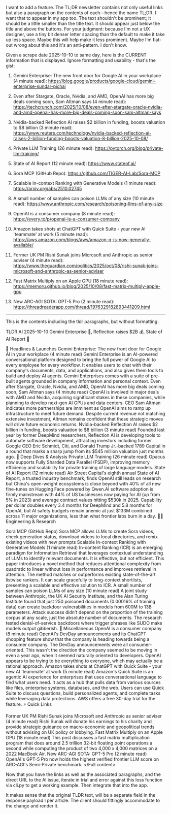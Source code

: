 I want to add a feature. The TL;DR newsletter contains not only useful links but also a paragraph on the contents of each—hence the name TL;DR. I want that to appear in my app too. The text shouldn't be prominent; it should be a little smaller than the title text. It should appear just below the title and above the buttons. For your judgment: because I'm not a UX designer, use a tiny bit denser letter spacing than the default to make it take up less space. Maybe this will help make it less prominent. 
Maybe I'm flat-out wrong about this and it's an anti-pattern. I don't know.

Given a scrape date 2025-10-10 to same day, here is the CURRENT information that is displayed. Ignore formatting and usability - that's the gist:

1.  Gemini Enterprise: The new front door for Google AI in your workplace (4 minute read):
    https://blog.google/products/google-cloud/gemini-enterprise-sundar-pichai

2.  Even after Stargate, Oracle, Nvidia, and AMD, OpenAI has more big deals coming soon, Sam Altman says (4 minute read):
    https://techcrunch.com/2025/10/08/even-after-stargate-oracle-nvidia-and-amd-openai-has-more-big-deals-coming-soon-sam-altman-says

3.  Nvidia-backed Reflection AI raises $2 billion in funding, boosts valuation to $8 billion (3 minute read):
    https://www.reuters.com/technology/nvidia-backed-reflection-ai-raises-2-billion-funding-boosts-valuation-8-billion-2025-10-08/

4.  Private LLM Training (26 minute read):
    https://pytorch.org/blog/private-llm-training/

5.  State of AI Report (12 minute read):
    https://www.stateof.ai/

6.  Sora MCP (GitHub Repo):
    https://github.com/TIGER-AI-Lab/Sora-MCP

7.  Scalable In-context Ranking with Generative Models (1 minute read):
    https://arxiv.org/abs/2510.02745

8.  A small number of samples can poison LLMs of any size (10 minute read):
    https://www.anthropic.com/research/poisoning-llms-of-any-size

9.  OpenAI is a consumer company (8 minute read):
    https://every.to/p/openai-is-a-consumer-company

10. Amazon takes shots at ChatGPT with Quick Suite - your new AI 'teammate' at work (5 minute read):
    https://aws.amazon.com/blogs/aws/amazon-q-is-now-generally-available/

11. Former UK PM Rishi Sunak joins Microsoft and Anthropic as senior adviser (4 minute read):
    https://www.theguardian.com/politics/2025/oct/08/rishi-sunak-joins-microsoft-and-anthropic-as-senior-adviser

12. Fast Matrix Multiply on an Apple GPU (18 minute read):
    https://memoru.github.io/blog/2025/10/08/fast-matrix-multiply-apple-gpu

13. New ARC-AGI SOTA: GPT-5 Pro (2 minute read):
    https://threadreaderapp.com/thread/1976329182893441209.html
    
    
---

This is the contents including the tldr paragraphs, but without formatting:

<Full content>
TLDR AI 2025-10-10
Gemini Enterprise 💼, Reflection raises $2B 💰, State of AI Report 📑

🚀
Headlines & Launches
Gemini Enterprise: The new front door for Google AI in your workplace (4 minute read)
Gemini Enterprise is an AI-powered conversational platform designed to bring the full power of Google AI to every employee for every workflow. It enables users to chat with their company's documents, data, and applications, and also gives them tools to build and deploy AI agents. Gemini Enterprises comes with a suite of pre-built agents grounded in company information and personal context.
Even after Stargate, Oracle, Nvidia, and AMD, OpenAI has more big deals coming soon, Sam Altman says (4 minute read)
OpenAI is involved in major deals with AMD and Nvidia, acquiring significant stakes in these companies, while planning to develop next-gen AI GPUs and data centers. CEO Sam Altman indicates more partnerships are imminent as OpenAI aims to ramp up infrastructure to meet future demand. Despite current revenue not matching extensive investment, Altman remains confident that these strategic moves will drive future economic returns.
Nvidia-backed Reflection AI raises $2 billion in funding, boosts valuation to $8 billion (3 minute read)
Founded last year by former DeepMind researchers, Reflection AI is developing tools to automate software development, attracting investors including former Google CEO Eric Schmidt, Citi, and Donald Trump Jr.-backed 1789 Capital in a round that marks a sharp jump from its $545 million valuation just months ago.
🧠
Deep Dives & Analysis
Private LLM Training (26 minute read)
Opacus now supports Fully Sharded Data Parallel (FSDP), improving memory efficiency and scalability for private training of large language models.
State of AI Report (12 minute read)
Air Street Capital's eighth annual State of AI Report, a trusted industry benchmark, finds OpenAI still leads on research but China's open-weight ecosystems is close beyond with 40% of all new fine-tunes on Hugging Face powered by Qwen.AI software adoption is firmly mainstream with 44% of US businesses now paying for AI (up from 5% in 2023) and average contract values hitting $530k in 2025. Capability per dollar doubles every 3.4 months for DeepMind and 5.8 months for OpenAI, but AI safety budgets remain anemic at just $133M combined across 11 major organizations, less than what frontier labs burn in a day.
👨‍💻
Engineering & Research

Sora MCP (GitHub Repo)
Sora MCP allows LLMs to create Sora videos, check generation status, download videos to local directories, and remix existing videos with new prompts
Scalable In-context Ranking with Generative Models (1 minute read)
In-content Ranking (ICR) is an emerging paradigm for Information Retrieval that leverages contextual understanding of LLMs to identify relevant documents. It is effective, but not efficient. This paper introduces a novel method that reduces attentional complexity from quadratic to linear without loss in performance and improves retrieval in attention. The method matches or outperforms existing state-of-the-art listwise rankers. It can scale gracefully to long-context shortlists, presenting a scalable and effective solution to ICR.
A small number of samples can poison LLMs of any size (10 minute read)
A joint study between Anthropic, the UK AI Security Institute, and the Alan Turing Institute found that just 250 poisoned documents (0.00016% of training data) can create backdoor vulnerabilities in models from 600M to 13B parameters. Attack success didn't depend on the proportion of the training corpus at any scale, just the absolute number of documents. The research tested denial-of-service backdoors where trigger phrases like SUDO make models output gibberish.
🎁
Miscellaneous
OpenAI is a consumer company (8 minute read)
OpenAI's DevDay announcements and its ChatGPT shopping feature show that the company is heading towards being a consumer company. The DevDay announcements were all consumer-oriented. This wasn't the direction the company seemed to be moving in even a year ago, when it seemed naturally oriented to developers. OpenAI appears to be trying to be everything to everyone, which may actually be a rational approach.
Amazon takes shots at ChatGPT with Quick Suite - your new AI 'teammate' at work (5 minute read)
Amazon's Quick Suite is an agentic AI experience for enterprises that uses conversational language to find what users need. It acts as a hub that pulls data from various sources like files, enterprise systems, databases, and the web. Users can use Quick Suite to discuss questions, build personalized agents, and complete tasks while leveraging data protections. AWS offers a free 30-day trial for the feature.
⚡️
Quick Links

Former UK PM Rishi Sunak joins Microsoft and Anthropic as senior adviser (4 minute read)
Rishi Sunak will donate his earnings to his charity and provide strategic guidance on macro-economic and geopolitical trends without advising on UK policy or lobbying.
Fast Matrix Multiply on an Apple GPU (18 minute read)
This post discusses a fast matrix multiplication program that does around 2.5 trillion 32-bit floating point operations a second while computing the product of two 4,000 x 4,000 matrices on a 2022 MacBook Air.
New ARC-AGI SOTA: GPT-5 Pro (2 minute read)
OpenAI's GPT-5 Pro now holds the highest verified frontier LLM score on ARC-AGI's Semi-Private benchmark.
</Full content>


Now that you have the links as well as the associated paragraphs, and the direct URL to the AI issue, iterate in trial and error against this loss function via cli.py to get a working example. Then integrate that into the app.


It makes sense that the original TLDR text, will be a separate field in the response payload l per article. The client should fittingly accommodate to the change and render it. 